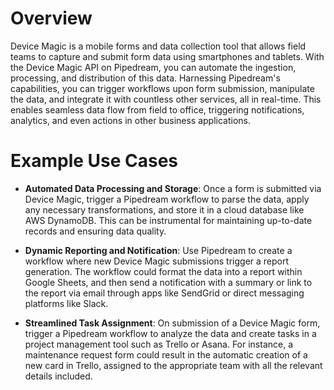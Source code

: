 # Overview

Device Magic is a mobile forms and data collection tool that allows field teams to capture and submit form data using smartphones and tablets. With the Device Magic API on Pipedream, you can automate the ingestion, processing, and distribution of this data. Harnessing Pipedream's capabilities, you can trigger workflows upon form submission, manipulate the data, and integrate it with countless other services, all in real-time. This enables seamless data flow from field to office, triggering notifications, analytics, and even actions in other business applications.

# Example Use Cases

- **Automated Data Processing and Storage**: Once a form is submitted via Device Magic, trigger a Pipedream workflow to parse the data, apply any necessary transformations, and store it in a cloud database like AWS DynamoDB. This can be instrumental for maintaining up-to-date records and ensuring data quality.

- **Dynamic Reporting and Notification**: Use Pipedream to create a workflow where new Device Magic submissions trigger a report generation. The workflow could format the data into a report within Google Sheets, and then send a notification with a summary or link to the report via email through apps like SendGrid or direct messaging platforms like Slack.

- **Streamlined Task Assignment**: On submission of a Device Magic form, trigger a Pipedream workflow to analyze the data and create tasks in a project management tool such as Trello or Asana. For instance, a maintenance request form could result in the automatic creation of a new card in Trello, assigned to the appropriate team with all the relevant details included.
